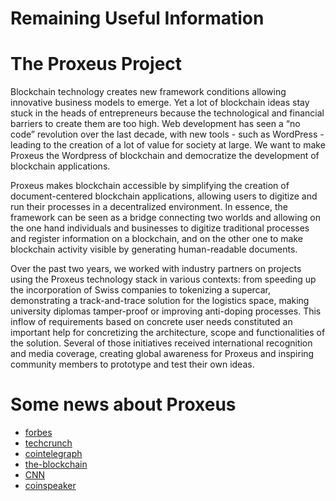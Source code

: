 # Remaining Useful Information

The Proxeus Project
===================

Blockchain technology creates new framework conditions allowing innovative business models to emerge. Yet a lot of blockchain ideas stay stuck in the heads of entrepreneurs because the technological and financial barriers to create them are too high. Web development has seen a “no code” revolution over the last decade, with new tools - such as WordPress - leading to the creation of a lot of value for society at large. We want to make Proxeus the Wordpress of blockchain and democratize the development of blockchain applications.

Proxeus makes blockchain accessible by simplifying the creation of document-centered blockchain applications, allowing users to digitize and run their processes in a decentralized environment. In essence, the framework can be seen as a bridge connecting two worlds and allowing on the one hand individuals and businesses to digitize traditional processes and register information on a blockchain, and on the other one to make blockchain activity visible by generating human-readable documents.

Over the past two years, we worked with industry partners on projects using the Proxeus technology stack in various contexts: from speeding up the incorporation of Swiss companies to tokenizing a supercar, demonstrating a track-and-trace solution for the logistics space, making university diplomas tamper-proof or improving anti-doping processes. This inflow of requirements based on concrete user needs constituted an important help for concretizing the architecture, scope and functionalities of the solution. Several of those initiatives received international recognition and media coverage, creating global awareness for Proxeus and inspiring community members to prototype and test their own ideas.

Some news about Proxeus
=======================

- [forbes](https://www.forbes.com/sites/alisoncoleman/2018/09/27/forget-chocolate-cheese-and-watches-fintech-could-be-switzerlands-hottest-industry/?sh=60332f5235c5)
- [techcrunch](https://techcrunch.com/2018/07/20/what-next-oh-yes-turning-a-luxury-car-into-a-non-fungible-token/)
- [cointelegraph](https://cointelegraph.com/news/proxeus-ibm-register-a-business-on-blockchain-in-record-setting-time)
- [the-blockchain](https://www.the-blockchain.com/2018/04/11/proxeus-reaches-major-milestone-in-registering-company-via-blockchain-tech/)
- [CNN](https://www.youtube.com/watch?v=nDxhAQOSkNE)
- [coinspeaker](https://www.coinspeaker.com/getting-blockchain-gear/)


